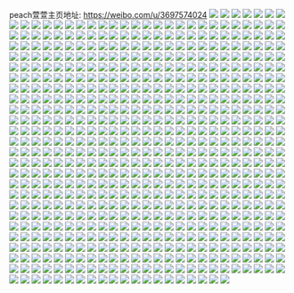 peach萱萱主页地址: https://weibo.com/u/3697574024 
![](https://wx4.sinaimg.cn/mw2000/dc648088ly1h9esszv9oaj22c0340qv5.jpg) 
![](https://wx4.sinaimg.cn/mw2000/dc648088ly1h9estg3ukpj22c0340u0y.jpg) 
![](https://wx4.sinaimg.cn/mw2000/dc648088ly1h9essy6iypj21i314k1a6.jpg) 
![](https://wx4.sinaimg.cn/mw2000/dc648088ly1h9estohaq9j214o20cng2.jpg) 
![](https://wx4.sinaimg.cn/mw2000/dc648088ly1h9essz8vikj21hw14fdww.jpg) 
![](https://wx4.sinaimg.cn/mw2000/dc648088ly1h9esth3670j22c0340u0y.jpg) 
![](https://wx4.sinaimg.cn/mw2000/dc648088ly1h9essyx45tj224016o1kx.jpg) 
![](https://wx4.sinaimg.cn/mw2000/dc648088ly1h9esti3rffj22c0340u0x.jpg) 
![](https://wx4.sinaimg.cn/mw2000/dc648088ly1h91unu9xerj20wi1yc4j3.jpg) 
![](https://wx4.sinaimg.cn/mw2000/dc648088ly1h91dil3mhtj20wi17cn1l.jpg) 
![](https://wx4.sinaimg.cn/mw2000/dc648088ly1h8yyxhybwtj22c0340e83.jpg) 
![](https://wx4.sinaimg.cn/mw2000/dc648088ly1h8pn25p3wlj20u017egva.jpg) 
![](https://wx4.sinaimg.cn/mw2000/dc648088ly1h89ckznpzaj22c02c0hdu.jpg) 
![](https://wx4.sinaimg.cn/mw2000/dc648088ly1h7z4nqwtc2j20wi1yck9u.jpg) 
![](https://wx4.sinaimg.cn/mw2000/dc648088ly1h7z4nrcdktj20wi172aiq.jpg) 
![](https://wx4.sinaimg.cn/mw2000/dc648088ly1h7st4xaunij20n00wwtbq.jpg) 
![](https://wx4.sinaimg.cn/mw2000/dc648088ly1h7st4ynwd9j20n00ss0ws.jpg) 
![](https://wx4.sinaimg.cn/mw2000/dc648088ly1h7st4zz0d6j20p00sgtcj.jpg) 
![](https://wx4.sinaimg.cn/mw2000/dc648088ly1h7st524fsbj20n01dsq8c.jpg) 
![](https://wx4.sinaimg.cn/mw2000/dc648088ly1h7st9o5y7oj20pt10m43q.jpg) 
![](https://wx4.sinaimg.cn/mw2000/dc648088ly1h7r6wbyvurj22oe3kj4qr.jpg) 
![](https://wx4.sinaimg.cn/mw2000/dc648088ly1h7pp4njk78j22b432ux6p.jpg) 
![](https://wx4.sinaimg.cn/mw2000/dc648088ly1h7pp6q9fitj20wi0u20y2.jpg) 
![](https://wx4.sinaimg.cn/mw2000/dc648088ly1h7parp8wzoj20wi1lrq8d.jpg) 
![](https://wx4.sinaimg.cn/mw2000/dc648088ly1h7jv57opo2j22bx33wnph.jpg) 
![](https://wx4.sinaimg.cn/mw2000/dc648088ly1h7j2nu4v7dj22db35s7wj.jpg) 
![](https://wx4.sinaimg.cn/mw2000/dc648088ly1h7j2o7k56gj21o0280kjl.jpg) 
![](https://wx4.sinaimg.cn/mw2000/dc648088ly1h7gcf7solmj20rz0kj3yq.jpg) 
![](https://wx4.sinaimg.cn/mw2000/dc648088ly1h6zdk8lwgpj226g2wmwod.jpg) 
![](https://wx4.sinaimg.cn/mw2000/dc648088ly1h6y904hbudj20wi0ay0tr.jpg) 
![](https://wx4.sinaimg.cn/mw2000/dc648088ly1h6y90mf3m9j215o41uq6w.jpg) 
![](https://wx4.sinaimg.cn/mw2000/dc648088ly1h6pzw3u77tj20k00zk40l.jpg) 
![](https://wx4.sinaimg.cn/mw2000/dc648088ly1h6pzw7wupuj20k00zk0v3.jpg) 
![](https://wx4.sinaimg.cn/mw2000/dc648088ly1h6pzw960lmj20k00zkqec.jpg) 
![](https://wx4.sinaimg.cn/mw2000/dc648088ly1h6e7yvatd7j22c0340b2a.jpg) 
![](https://wx4.sinaimg.cn/mw2000/dc648088ly1h6e7z0o1egj23402c0dyi.jpg) 
![](https://wx4.sinaimg.cn/mw2000/dc648088ly1h6e80fbi5mj22c03404qq.jpg) 
![](https://wx4.sinaimg.cn/mw2000/dc648088ly1h5xv6h37hvj20wi1lsdil.jpg) 
![](https://wx4.sinaimg.cn/mw2000/dc648088ly1h5xv6fm3pmj20wi1ls1kx.jpg) 
![](https://wx4.sinaimg.cn/mw2000/dc648088ly1h5xv6ewofyj20wi1lstbp.jpg) 
![](https://wx4.sinaimg.cn/mw2000/dc648088ly1h5xv6hw84hj20wi1lshdt.jpg) 
![](https://wx4.sinaimg.cn/mw2000/dc648088ly1h5xv6jg8glj20wi1lswgw.jpg) 
![](https://wx4.sinaimg.cn/mw2000/dc648088ly1h5xv6iwj68j20wi1ls4qq.jpg) 
![](https://wx4.sinaimg.cn/mw2000/dc648088ly1h5xv6gavqej225k2vf44n.jpg) 
![](https://wx4.sinaimg.cn/mw2000/dc648088ly1h5ehc0vi8ej225q2vme81.jpg) 
![](https://wx4.sinaimg.cn/mw2000/dc648088ly1h5ehcbcz15j22c0340hdv.jpg) 
![](https://wx4.sinaimg.cn/mw2000/dc648088ly1h5d1apwdutj22ds1schdt.jpg) 
![](https://wx4.sinaimg.cn/mw2000/dc648088ly1h5d1apcfw3j21wt2jsqv5.jpg) 
![](https://wx4.sinaimg.cn/mw2000/dc648088ly1h5d1arrnauj21zs2nphdu.jpg) 
![](https://wx4.sinaimg.cn/mw2000/dc648088ly1h5d1aqjk16j22c03401ky.jpg) 
![](https://wx4.sinaimg.cn/mw2000/dc648088ly1h5c4d1s4zkj22c033v4qq.jpg) 
![](https://wx4.sinaimg.cn/mw2000/dc648088ly1h5c4e1w8v9j22c033vu0x.jpg) 
![](https://wx4.sinaimg.cn/mw2000/dc648088ly1h5c4d8i7psj22c033v1ky.jpg) 
![](https://wx4.sinaimg.cn/mw2000/dc648088ly1h5c4dxd7krj22c033vx6p.jpg) 
![](https://wx4.sinaimg.cn/mw2000/dc648088ly1h5c4ea4jk8j22c033vkjl.jpg) 
![](https://wx4.sinaimg.cn/mw2000/dc648088ly1h5c4dmzwy7j22c033v1ky.jpg) 
![](https://wx4.sinaimg.cn/mw2000/dc648088ly1h5c4dbr2ylj22c033v1ky.jpg) 
![](https://wx4.sinaimg.cn/mw2000/dc648088ly1h5c4dsdx2ij22c033v4qq.jpg) 
![](https://wx4.sinaimg.cn/mw2000/dc648088ly1h5c4dhtpmfj22c033v1ky.jpg) 
![](https://wx4.sinaimg.cn/mw2000/dc648088ly1h5apigx8ykj21oa27g1kx.jpg) 
![](https://wx4.sinaimg.cn/mw2000/dc648088ly1h5apihxswaj21sc2dse81.jpg) 
![](https://wx4.sinaimg.cn/mw2000/dc648088ly1h5apieiuw1j22c0340kjl.jpg) 
![](https://wx4.sinaimg.cn/mw2000/dc648088ly1h5apiouyjdj22c03407wj.jpg) 
![](https://wx4.sinaimg.cn/mw2000/dc648088ly1h5apimt0aij22c0340npd.jpg) 
![](https://wx4.sinaimg.cn/mw2000/dc648088ly1h5apikj1xmj225j2vdqv5.jpg) 
![](https://wx4.sinaimg.cn/mw2000/dc648088ly1h5apiiul25j215o1awwzn.jpg) 
![](https://wx4.sinaimg.cn/mw2000/dc648088ly1h5apijp1e8j213t1h3ax5.jpg) 
![](https://wx4.sinaimg.cn/mw2000/dc648088ly1h5399uo73hj22do1c6hdt.jpg) 
![](https://wx4.sinaimg.cn/mw2000/dc648088ly1h4tsuozhxvj22c0340kjm.jpg) 
![](https://wx4.sinaimg.cn/mw2000/dc648088ly1h4tsupi6orj21k022o49l.jpg) 
![](https://wx4.sinaimg.cn/mw2000/dc648088ly1h4tst9uz21j20wi1yc1kx.jpg) 
![](https://wx4.sinaimg.cn/mw2000/dc648088ly1h4rlrljtsqj22c0340b2a.jpg) 
![](https://wx4.sinaimg.cn/mw2000/dc648088ly1h4rlro3s9mj22c0340x6q.jpg) 
![](https://wx4.sinaimg.cn/mw2000/dc648088ly1h4oscp46y9j22c03401ky.jpg) 
![](https://wx4.sinaimg.cn/mw2000/dc648088ly1h4oscscwp0j20wi17c7bl.jpg) 
![](https://wx4.sinaimg.cn/mw2000/dc648088ly1h4osd2eof8j20ti13cwxs.jpg) 
![](https://wx4.sinaimg.cn/mw2000/dc648088ly1h4oscrl6swj21wx2fgqv5.jpg) 
![](https://wx4.sinaimg.cn/mw2000/dc648088ly1h4oscu8kevj22c03407wi.jpg) 
![](https://wx4.sinaimg.cn/mw2000/dc648088ly1h4oscxt074j234022ox6q.jpg) 
![](https://wx4.sinaimg.cn/mw2000/dc648088ly1h4osd1cm0fj234022ou0y.jpg) 
![](https://wx4.sinaimg.cn/mw2000/dc648088ly1h4kqiq8kw9j21sc2dshdt.jpg) 
![](https://wx4.sinaimg.cn/mw2000/dc648088ly1h4kqio2rggj21sc2ds1kx.jpg) 
![](https://wx4.sinaimg.cn/mw2000/dc648088ly1h4jh28lmsbj22c03407wj.jpg) 
![](https://wx4.sinaimg.cn/mw2000/dc648088ly1h4ife7uiqsj20xp18ydqx.jpg) 
![](https://wx4.sinaimg.cn/mw2000/dc648088ly1h4ife88pw3j20q50q5jyy.jpg) 
![](https://wx4.sinaimg.cn/mw2000/dc648088ly1h4ifea4szkj22c0340qv6.jpg) 
![](https://wx4.sinaimg.cn/mw2000/dc648088ly1h4fxcssv56j215t1jrat4.jpg) 
![](https://wx4.sinaimg.cn/mw2000/dc648088ly1h4ewjtfd73j215o1awb29.jpg) 
![](https://wx4.sinaimg.cn/mw2000/dc648088ly1h4d9sx6kywj20y719mwpt.jpg) 
![](https://wx4.sinaimg.cn/mw2000/dc648088ly1h46aa4iwk8j21401e045l.jpg) 
![](https://wx4.sinaimg.cn/mw2000/dc648088ly1h46aa5zo4yj22bz33ykjl.jpg) 
![](https://wx4.sinaimg.cn/mw2000/dc648088ly1h46aa6bn9nj20xc11dn9g.jpg) 
![](https://wx4.sinaimg.cn/mw2000/dc648088ly1h432p65xv9j216w1l7qnb.jpg) 
![](https://wx4.sinaimg.cn/mw2000/dc648088ly1h432p8h9wyj22c03404qq.jpg) 
![](https://wx4.sinaimg.cn/mw2000/dc648088ly1h432p7rlazj22c03401kx.jpg) 
![](https://wx4.sinaimg.cn/mw2000/dc648088ly1h432pfqxnrj22c03401kz.jpg) 
![](https://wx4.sinaimg.cn/mw2000/dc648088ly1h432pdkgnwj22mf3hxe84.jpg) 
![](https://wx4.sinaimg.cn/mw2000/dc648088ly1h432p9fsz9j22bz33zhdt.jpg) 
![](https://wx4.sinaimg.cn/mw2000/dc648088ly1h42ydxurr3j20tp1gtdq2.jpg) 
![](https://wx4.sinaimg.cn/mw2000/dc648088ly1h42ydwlt3yj20wi1yc4qp.jpg) 
![](https://wx4.sinaimg.cn/mw2000/dc648088ly1h42ydxg4spj20wg1lpqv5.jpg) 
![](https://wx4.sinaimg.cn/mw2000/dc648088ly1h413t9uc56j21401e0nay.jpg) 
![](https://wx4.sinaimg.cn/mw2000/dc648088ly1h413t9hw2mj20wi14mdth.jpg) 
![](https://wx4.sinaimg.cn/mw2000/dc648088ly1h413ta2189j21401e0wn6.jpg) 
![](https://wx4.sinaimg.cn/mw2000/dc648088ly1h3tlda8vvgj20xc1k9wts.jpg) 
![](https://wx4.sinaimg.cn/mw2000/dc648088ly1h3tld7y9gaj21sc2dsu0x.jpg) 
![](https://wx4.sinaimg.cn/mw2000/dc648088ly1h3tldauvpkj20wi1lsao9.jpg) 
![](https://wx4.sinaimg.cn/mw2000/dc648088ly1h3tld76ofoj20wi1lskjl.jpg) 
![](https://wx4.sinaimg.cn/mw2000/dc648088ly1h3tld9t7idj20wi1lskjl.jpg) 
![](https://wx4.sinaimg.cn/mw2000/dc648088ly1h3mrnj7rfrj20wi1yce81.jpg) 
![](https://wx4.sinaimg.cn/mw2000/dc648088ly1h3jrjjsy3ij235s2dcu0y.jpg) 
![](https://wx4.sinaimg.cn/mw2000/dc648088ly1h3iama2se2j20wg179k61.jpg) 
![](https://wx4.sinaimg.cn/mw2000/dc648088ly1h3iam703a6j21sc2dsnpd.jpg) 
![](https://wx4.sinaimg.cn/mw2000/dc648088ly1h3iam61j5ej22c03401ky.jpg) 
![](https://wx4.sinaimg.cn/mw2000/dc648088ly1h3ey9834szj22c0340u0x.jpg) 
![](https://wx4.sinaimg.cn/mw2000/dc648088ly1h3ey98xyaxj22c0340u0x.jpg) 
![](https://wx4.sinaimg.cn/mw2000/dc648088ly1h3ey99wy8sj22c0340x6p.jpg) 
![](https://wx4.sinaimg.cn/mw2000/dc648088ly1h3ey971zfaj22c0340u0x.jpg) 
![](https://wx4.sinaimg.cn/mw2000/dc648088ly1h3c39acvjaj20u013odnr.jpg) 
![](https://wx4.sinaimg.cn/mw2000/dc648088ly1h390n9jjpgj20wi1ycqv5.jpg) 
![](https://wx4.sinaimg.cn/mw2000/dc648088ly1h30l99fshtj21331g4wpg.jpg) 
![](https://wx4.sinaimg.cn/mw2000/dc648088ly1h30l9q9dygj22mf3hx1ky.jpg) 
![](https://wx4.sinaimg.cn/mw2000/dc648088ly1h30l98xcggj20wi1lse81.jpg) 
![](https://wx4.sinaimg.cn/mw2000/dc648088ly1h30l9b54l5j20xc11gn5w.jpg) 
![](https://wx4.sinaimg.cn/mw2000/dc648088ly1h30l9bjgvkj20wi1lsqez.jpg) 
![](https://wx4.sinaimg.cn/mw2000/dc648088ly1h30l9bxtsjj22ds1sce81.jpg) 
![](https://wx4.sinaimg.cn/mw2000/dc648088ly1h30l9cor3kj22c03407wi.jpg) 
![](https://wx4.sinaimg.cn/mw2000/dc648088ly1h2kjua0wizj216o1kwkie.jpg) 
![](https://wx4.sinaimg.cn/mw2000/dc648088ly1h2kjuafrlqj216o1kwb0e.jpg) 
![](https://wx4.sinaimg.cn/mw2000/dc648088ly1h2kju90iaaj216o1kw1kx.jpg) 
![](https://wx4.sinaimg.cn/mw2000/dc648088ly1h2kju9nwudj214f1hwqp4.jpg) 
![](https://wx4.sinaimg.cn/mw2000/dc648088ly1h2kju8bqi5j22mh3i07wj.jpg) 
![](https://wx4.sinaimg.cn/mw2000/dc648088ly1h2kju9dw6dj215e1j61e4.jpg) 
![](https://wx4.sinaimg.cn/mw2000/dc648088ly1h2encg0fi1j214f1hxner.jpg) 
![](https://wx4.sinaimg.cn/mw2000/dc648088ly1h2encfnwnvj215n1imdzi.jpg) 
![](https://wx4.sinaimg.cn/mw2000/dc648088ly1h2dx9w05jmj216o1kwngv.jpg) 
![](https://wx4.sinaimg.cn/mw2000/dc648088ly1h2dx9w8nbvj20wi17c0zt.jpg) 
![](https://wx4.sinaimg.cn/mw2000/dc648088ly1h2dx9v8ym5j216o1kwh63.jpg) 
![](https://wx4.sinaimg.cn/mw2000/dc648088ly1h2dre95vpzj22bz33zb2a.jpg) 
![](https://wx4.sinaimg.cn/mw2000/dc648088ly1h2dreaevngj21sc2dse81.jpg) 
![](https://wx4.sinaimg.cn/mw2000/dc648088ly1h2dreaxi6zj215o1qi4qp.jpg) 
![](https://wx4.sinaimg.cn/mw2000/dc648088ly1h2drebdu0qj216o1kwhcn.jpg) 
![](https://wx4.sinaimg.cn/mw2000/dc648088ly1h2drf7zymtj22mf3hxqv5.jpg) 
![](https://wx4.sinaimg.cn/mw2000/dc648088ly1h2dre8ls5fj21s116pk7g.jpg) 
![](https://wx4.sinaimg.cn/mw2000/dc648088ly1h2drf89ljqj216o1kwkd3.jpg) 
![](https://wx4.sinaimg.cn/mw2000/dc648088ly1h274077drqj22c0340kjl.jpg) 
![](https://wx4.sinaimg.cn/mw2000/dc648088ly1h2740dwwugj21sc2dskcz.jpg) 
![](https://wx4.sinaimg.cn/mw2000/dc648088ly1h2740jlpd2j21sc2dsb29.jpg) 
![](https://wx4.sinaimg.cn/mw2000/dc648088ly1h25esv83s3j21sc2ds1ky.jpg) 
![](https://wx4.sinaimg.cn/mw2000/dc648088ly1h25esophn5j22c0340qv6.jpg) 
![](https://wx4.sinaimg.cn/mw2000/dc648088ly1h25esswgtbj22c0340kjm.jpg) 
![](https://wx4.sinaimg.cn/mw2000/dc648088ly1h25esu452aj22c03401ky.jpg) 
![](https://wx4.sinaimg.cn/mw2000/dc648088ly1h1w8b47d5nj211y1el4g5.jpg) 
![](https://wx4.sinaimg.cn/mw2000/dc648088ly1h1w8b4t7soj20vq16b195.jpg) 
![](https://wx4.sinaimg.cn/mw2000/dc648088ly1h1vpejzlmxj20n10upwk4.jpg) 
![](https://wx4.sinaimg.cn/mw2000/dc648088ly1h1uwqk8bkdj20wi1ycqs7.jpg) 
![](https://wx4.sinaimg.cn/mw2000/dc648088ly1h1u9fcg8s1j216o1kwb1n.jpg) 
![](https://wx4.sinaimg.cn/mw2000/dc648088ly1h1u9fbv4jmj216o1kwx42.jpg) 
![](https://wx4.sinaimg.cn/mw2000/dc648088ly1h1u9fe8igaj21sc2dskjl.jpg) 
![](https://wx4.sinaimg.cn/mw2000/dc648088ly1h1u9fep3dtj21oz29chdt.jpg) 
![](https://wx4.sinaimg.cn/mw2000/dc648088ly1h1qyczstu4j21sc2dshdt.jpg) 
![](https://wx4.sinaimg.cn/mw2000/dc648088ly1h1qyd0y552j23402c0hdu.jpg) 
![](https://wx4.sinaimg.cn/mw2000/dc648088ly1h1q98qje3gj215o1aw47n.jpg) 
![](https://wx4.sinaimg.cn/mw2000/dc648088ly1h1pcxzrap3j21sc2dse3k.jpg) 
![](https://wx4.sinaimg.cn/mw2000/dc648088ly1h1pcxzeezkj20wi0ontcm.jpg) 
![](https://wx4.sinaimg.cn/mw2000/dc648088ly1h1ls8rtok1j21sc2dsnpd.jpg) 
![](https://wx4.sinaimg.cn/mw2000/dc648088ly1h1ls8smnz0j21sc2dsnpd.jpg) 
![](https://wx4.sinaimg.cn/mw2000/dc648088ly1h1ls8x5wijj21sc2dsb0g.jpg) 
![](https://wx4.sinaimg.cn/mw2000/dc648088ly1h1l7e0cffgj215o1qjdzc.jpg) 
![](https://wx4.sinaimg.cn/mw2000/dc648088ly1h1l7e401xoj22c0340npf.jpg) 
![](https://wx4.sinaimg.cn/mw2000/dc648088ly1h1l7dz77i0j20ut153wn3.jpg) 
![](https://wx4.sinaimg.cn/mw2000/dc648088ly1h1l7e53cwyj21zz2nzu0x.jpg) 
![](https://wx4.sinaimg.cn/mw2000/dc648088ly1h1l7e72qe2j215o1awqlu.jpg) 
![](https://wx4.sinaimg.cn/mw2000/dc648088ly1h1ebrpjj2uj22bz33zhdu.jpg) 
![](https://wx4.sinaimg.cn/mw2000/dc648088ly1h1ebs5rrh2j22mf3hx7wi.jpg) 
![](https://wx4.sinaimg.cn/mw2000/dc648088ly1h1ebul3gqij21s116ph28.jpg) 
![](https://wx4.sinaimg.cn/mw2000/dc648088ly1h1dpze4ytmj21s116p4eq.jpg) 
![](https://wx4.sinaimg.cn/mw2000/dc648088ly1h1dpzdundlj216p1s1arm.jpg) 
![](https://wx4.sinaimg.cn/mw2000/dc648088ly1h1dpz9oapij21s116pe7z.jpg) 
![](https://wx4.sinaimg.cn/mw2000/dc648088ly1h1dpzaoawtj22bz33z4qr.jpg) 
![](https://wx4.sinaimg.cn/mw2000/dc648088ly1h1dpzcmm3ij216p1s1gzn.jpg) 
![](https://wx4.sinaimg.cn/mw2000/dc648088ly1h1dpzbneuoj22bz33zhdv.jpg) 
![](https://wx4.sinaimg.cn/mw2000/dc648088ly1h1dpzd9k4nj216p1s17sl.jpg) 
![](https://wx4.sinaimg.cn/mw2000/dc648088ly1h1dpzdlxtrj216p1s116i.jpg) 
![](https://wx4.sinaimg.cn/mw2000/dc648088ly1h1dpzccgvwj21pb169arg.jpg) 
![](https://wx4.sinaimg.cn/mw2000/dc648088ly1h1dq0cfrbtj21on14ftuk.jpg) 
![](https://wx4.sinaimg.cn/mw2000/dc648088ly1h1c02cnyc6j20wi1yck66.jpg) 
![](https://wx4.sinaimg.cn/mw2000/dc648088ly1h1aogp2a7sj20n70uxwly.jpg) 
![](https://wx4.sinaimg.cn/mw2000/dc648088ly1h1aogpungvj22c03404qq.jpg) 
![](https://wx4.sinaimg.cn/mw2000/dc648088ly1h1aogqyg9yj21nq27ox6p.jpg) 
![](https://wx4.sinaimg.cn/mw2000/dc648088ly1h1aogse4vej22c0340b2a.jpg) 
![](https://wx4.sinaimg.cn/mw2000/dc648088ly1h1aogw0hf9j20wi17ckhm.jpg) 
![](https://wx4.sinaimg.cn/mw2000/dc648088ly1h1aogrnpeuj20u4146dw7.jpg) 
![](https://wx4.sinaimg.cn/mw2000/dc648088ly1h1aogvg5myj20wi17cx63.jpg) 
![](https://wx4.sinaimg.cn/mw2000/dc648088ly1h1aogt8zgyj220r2p07wi.jpg) 
![](https://wx4.sinaimg.cn/mw2000/dc648088ly1h1aogucb4cj22c0340u0x.jpg) 
![](https://wx4.sinaimg.cn/mw2000/dc648088ly1h15jvc0wqnj22c0340qv5.jpg) 
![](https://wx4.sinaimg.cn/mw2000/dc648088ly1h15jvdmfpkj22bz33z1kz.jpg) 
![](https://wx4.sinaimg.cn/mw2000/dc648088ly1h15jven764j22bx33xqv7.jpg) 
![](https://wx4.sinaimg.cn/mw2000/dc648088ly1h15jvftruyj22mf3hxx6r.jpg) 
![](https://wx4.sinaimg.cn/mw2000/dc648088ly1h15jvgmy4oj22mh3i0qv6.jpg) 
![](https://wx4.sinaimg.cn/mw2000/dc648088ly1h0xln88l8mj22c0340npf.jpg) 
![](https://wx4.sinaimg.cn/mw2000/dc648088ly1h0xlndel56j22c0340e83.jpg) 
![](https://wx4.sinaimg.cn/mw2000/dc648088ly1h0xlnb54o8j20ze1b6n7w.jpg) 
![](https://wx4.sinaimg.cn/mw2000/dc648088ly1h0xlne8x79j215o1awh9y.jpg) 
![](https://wx4.sinaimg.cn/mw2000/dc648088ly1h0xlna6bzqj22bz33z1ky.jpg) 
![](https://wx4.sinaimg.cn/mw2000/dc648088ly1h0xlnaq23uj216o1kw7hy.jpg) 
![](https://wx4.sinaimg.cn/mw2000/dc648088ly1h0xln91cu7j216o1kwtxa.jpg) 
![](https://wx4.sinaimg.cn/mw2000/dc648088ly1h0xlnelpmoj216o1kwqfy.jpg) 
![](https://wx4.sinaimg.cn/mw2000/dc648088ly1h0bl6v2djuj20wi16v44h.jpg) 
![](https://wx4.sinaimg.cn/mw2000/dc648088ly1h07z2iqucrj20vz168dnh.jpg) 
![](https://wx4.sinaimg.cn/mw2000/dc648088ly1h07z2fipejj20py0ymgqf.jpg) 
![](https://wx4.sinaimg.cn/mw2000/dc648088ly1h07z2g0cxbj23402c0b29.jpg) 
![](https://wx4.sinaimg.cn/mw2000/dc648088ly1h07z2hchdoj216l1kwkev.jpg) 
![](https://wx4.sinaimg.cn/mw2000/dc648088ly1h07z2h19soj215o1aw7i3.jpg) 
![](https://wx4.sinaimg.cn/mw2000/dc648088ly1h07z2igw25j21sc2ds1ky.jpg) 
![](https://wx4.sinaimg.cn/mw2000/dc648088ly1h07z2dicupj22042o5qv5.jpg) 
![](https://wx4.sinaimg.cn/mw2000/dc648088ly1gzxuo71uqsj20uc14gdn2.jpg) 
![](https://wx4.sinaimg.cn/mw2000/dc648088ly1gz7pm38e5mj20wi1ycu0x.jpg) 
![](https://wx4.sinaimg.cn/mw2000/dc648088ly1gyxv3h53xqj22c0340npd.jpg) 
![](https://wx4.sinaimg.cn/mw2000/dc648088ly1gyxv3tq91zj21g51xjb1d.jpg) 
![](https://wx4.sinaimg.cn/mw2000/dc648088ly1gyxv3fg9wtj22c0340x6q.jpg) 
![](https://wx4.sinaimg.cn/mw2000/dc648088ly1gyxv3d1hfpj22c0340npd.jpg) 
![](https://wx4.sinaimg.cn/mw2000/dc648088ly1gyxv3rgmdij21231esqhd.jpg) 
![](https://wx4.sinaimg.cn/mw2000/dc648088ly1gyxv46lkprj21sc2dskjl.jpg) 
![](https://wx4.sinaimg.cn/mw2000/dc648088ly1gyxv44c1o6j21sc2dsu0x.jpg) 
![](https://wx4.sinaimg.cn/mw2000/dc648088ly1gyc2c7uakvj23403401l2.jpg) 
![](https://wx4.sinaimg.cn/mw2000/dc648088ly1gyc2c5z4dsj22c03401l0.jpg) 
![](https://wx4.sinaimg.cn/mw2000/dc648088ly1gy9l7iegjrj20uc0uc10y.jpg) 
![](https://wx4.sinaimg.cn/mw2000/dc648088ly1gy6d2z47hkj20wi1lstx2.jpg) 
![](https://wx4.sinaimg.cn/mw2000/dc648088ly1gy6d2ykz5gj20wi1ls7u2.jpg) 
![](https://wx4.sinaimg.cn/mw2000/dc648088ly1gxtebroxoxj22c02c01kz.jpg) 
![](https://wx4.sinaimg.cn/mw2000/dc648088ly1gxtdxwgghoj20vd0vdgtb.jpg) 
![](https://wx4.sinaimg.cn/mw2000/dc648088ly1gxtdxwqwxsj20u00u044g.jpg) 
![](https://wx4.sinaimg.cn/mw2000/dc648088ly1gxtdxw6tbaj222o340npd.jpg) 
![](https://wx4.sinaimg.cn/mw2000/dc648088ly1gxsogstfjpj22c03401kx.jpg) 
![](https://wx4.sinaimg.cn/mw2000/dc648088ly1gxsogsbwxwj22c03407wh.jpg) 
![](https://wx4.sinaimg.cn/mw2000/dc648088ly1gxsogrs2zxj2292302x6m.jpg) 
![](https://wx4.sinaimg.cn/mw2000/dc648088ly1gxc742f0d6j215w15vwo9.jpg) 
![](https://wx4.sinaimg.cn/mw2000/dc648088ly1gwpg50dtvzj22852yuu0y.jpg) 
![](https://wx4.sinaimg.cn/mw2000/dc648088ly1gwpg7p11fnj22c033yb2b.jpg) 
![](https://wx4.sinaimg.cn/mw2000/dc648088ly1gwftnc5hpyj22c033y1kx.jpg) 
![](https://wx4.sinaimg.cn/mw2000/dc648088ly1gwftn7nd4cj20wh13c7gt.jpg) 
![](https://wx4.sinaimg.cn/mw2000/dc648088ly1gw8lsb0xg5j22c033ykjl.jpg) 
![](https://wx4.sinaimg.cn/mw2000/dc648088ly1gw8lssbbkvj20wi1ls14m.jpg) 
![](https://wx4.sinaimg.cn/mw2000/dc648088ly1gw8lry2lxjj22c033ye81.jpg) 
![](https://wx4.sinaimg.cn/mw2000/dc648088ly1gw8lsfue8vj21sc2ds1kx.jpg) 
![](https://wx4.sinaimg.cn/mw2000/dc648088ly1gw8lsvh24sj20pt0yftcz.jpg) 
![](https://wx4.sinaimg.cn/mw2000/dc648088ly1gw8lsunpw7j20wi17c7am.jpg) 
![](https://wx4.sinaimg.cn/mw2000/dc648088ly1gw6b3sitpjj20rv115dlk.jpg) 
![](https://wx4.sinaimg.cn/mw2000/dc648088ly1gvw3bbiqc1j22c02c04qq.jpg) 
![](https://wx4.sinaimg.cn/mw2000/0042eDUIly1gv5l4t6wubj634033yu0y02.jpg) 
![](https://wx4.sinaimg.cn/mw2000/0042eDUIly1gv5l4tnmwnj615o2bckjl02.jpg) 
![](https://wx4.sinaimg.cn/mw2000/0042eDUIly1gv5l4uixxhj63402bykjm02.jpg) 
![](https://wx4.sinaimg.cn/mw2000/0042eDUIly1gv5l4xnxysj62c02c0npe02.jpg) 
![](https://wx4.sinaimg.cn/mw2000/0042eDUIly1gv5l4vsa46j629q29qb2a02.jpg) 
![](https://wx4.sinaimg.cn/mw2000/0042eDUIly1gv5l4zatdfj62c02c0e8202.jpg) 
![](https://wx4.sinaimg.cn/mw2000/0042eDUIly1gv5l50ectuj61sc2dskcj02.jpg) 
![](https://wx4.sinaimg.cn/mw2000/0042eDUIly1gv5l69hnwvj62c02c01ky02.jpg) 
![](https://wx4.sinaimg.cn/mw2000/0042eDUIly1gv5l66j45dj62c02c0e8102.jpg) 
![](https://wx4.sinaimg.cn/mw2000/0042eDUIly1gv5l6bb14dj62dy1sge0702.jpg) 
![](https://wx4.sinaimg.cn/mw2000/0042eDUIly1gv5l6c9cb1j62c02c0qv502.jpg) 
![](https://wx4.sinaimg.cn/mw2000/0042eDUIly1gv1x96nw5yj62c0340b2a02.jpg) 
![](https://wx4.sinaimg.cn/mw2000/0042eDUIly1gv1x98joyqj62782xnx6p02.jpg) 
![](https://wx4.sinaimg.cn/mw2000/0042eDUIly1gv1x99cv0uj61sc2dsx6p02.jpg) 
![](https://wx4.sinaimg.cn/mw2000/0042eDUIly1gv1x9aeapsj62c02c0hdu02.jpg) 
![](https://wx4.sinaimg.cn/mw2000/0042eDUIly1gv1x9c2l7qj62c02c0qv602.jpg) 
![](https://wx4.sinaimg.cn/mw2000/0042eDUIly1gv1x9d9kioj62c02c0hdt02.jpg) 
![](https://wx4.sinaimg.cn/mw2000/0042eDUIly1gu2muv40jij618a1n01jv02.jpg) 
![](https://wx4.sinaimg.cn/mw2000/dc648088ly1gu2muz3ud6j22c02c0u0y.jpg) 
![](https://wx4.sinaimg.cn/mw2000/0042eDUIly1gu2muvee8sj61lh24nki002.jpg) 
![](https://wx4.sinaimg.cn/mw2000/0042eDUIly1gu2muw49trj623c23c4qq02.jpg) 
![](https://wx4.sinaimg.cn/mw2000/0042eDUIly1gu2mv2az31j60wi17b17m02.jpg) 
![](https://wx4.sinaimg.cn/mw2000/0042eDUIly1gu2mux8ll8j62c02c0u0x02.jpg) 
![](https://wx4.sinaimg.cn/mw2000/0042eDUIly1gtk5cvfm96j62be2bekjm02.jpg) 
![](https://wx4.sinaimg.cn/mw2000/0042eDUIly1gtk5cw43o1j62c02c0kjl02.jpg) 
![](https://wx4.sinaimg.cn/mw2000/0042eDUIly1gtk5cut16sj614q14qe1202.jpg) 
![](https://wx4.sinaimg.cn/mw2000/dc648088ly1gtht5k53vuj21v82hnx6p.jpg) 
![](https://wx4.sinaimg.cn/mw2000/0042eDUIly1gtht5g722tj63402c0npf02.jpg) 
![](https://wx4.sinaimg.cn/mw2000/dc648088ly1gtht5i09n5j22c02c0e82.jpg) 
![](https://wx4.sinaimg.cn/mw2000/0042eDUIly1gthjm0z3x3j62c02c0hdt02.jpg) 
![](https://wx4.sinaimg.cn/mw2000/0042eDUIly1gthjly9wt9j62762vk7wi02.jpg) 
![](https://wx4.sinaimg.cn/mw2000/0042eDUIly1gthjm4nyenj62c02c07wi02.jpg) 
![](https://wx4.sinaimg.cn/mw2000/0042eDUIly1gth77hm66pj62c0340b2a02.jpg) 
![](https://wx4.sinaimg.cn/mw2000/0042eDUIly1gth77gp9tvj61o01o04qp02.jpg) 
![](https://wx4.sinaimg.cn/mw2000/0042eDUIly1gth77g832ij61o0280e8102.jpg) 
![](https://wx4.sinaimg.cn/mw2000/dc648088ly1gt8ii5tt7lj21kw1kwhdt.jpg) 
![](https://wx4.sinaimg.cn/mw2000/0042eDUIly1gt8ii8oht5j629m29me8302.jpg) 
![](https://wx4.sinaimg.cn/mw2000/dc648088ly1gt8ii6xfxqj20wi0witb9.jpg) 
![](https://wx4.sinaimg.cn/mw2000/dc648088ly1gt8ii4ozlij21o0280qv5.jpg) 
![](https://wx4.sinaimg.cn/mw2000/dc648088ly1gt8iiccg13j22c0340kjm.jpg) 
![](https://wx4.sinaimg.cn/mw2000/dc648088ly1gt3rtg7arnj22c02c0qv5.jpg) 
![](https://wx4.sinaimg.cn/mw2000/dc648088ly1gt3rtexy4wj20u0140k03.jpg) 
![](https://wx4.sinaimg.cn/mw2000/dc648088ly1gt3rthlaysj22c02c0b29.jpg) 
![](https://wx4.sinaimg.cn/mw2000/dc648088ly1gt3rtiuvmnj23402c0b29.jpg) 
![](https://wx4.sinaimg.cn/mw2000/dc648088ly1gt3rtvehgxj22c02c07wj.jpg) 
![](https://wx4.sinaimg.cn/mw2000/dc648088ly1gt3rtloud2j22c02c0npg.jpg) 
![](https://wx4.sinaimg.cn/mw2000/dc648088ly1gt3rtmtpt6j22c02c0b29.jpg) 
![](https://wx4.sinaimg.cn/mw2000/dc648088ly1gt3rtp8j4pj22c02c0npf.jpg) 
![](https://wx4.sinaimg.cn/mw2000/dc648088ly1gt3rtqtp0xj22c02c0b29.jpg) 
![](https://wx4.sinaimg.cn/mw2000/dc648088ly1gt3rtsh74vj22c02c07wi.jpg) 
![](https://wx4.sinaimg.cn/mw2000/dc648088ly1gsxt8zspvnj21nm1nge5y.jpg) 
![](https://wx4.sinaimg.cn/mw2000/dc648088ly1gsxt90mnbtj22c0340npe.jpg) 
![](https://wx4.sinaimg.cn/mw2000/dc648088ly1gsxt8yl7sij22c02c0qv5.jpg) 
![](https://wx4.sinaimg.cn/mw2000/dc648088ly1gsxt91fe44j225o25oqv5.jpg) 
![](https://wx4.sinaimg.cn/mw2000/dc648088ly1gsxt92102pj21581izasl.jpg) 
![](https://wx4.sinaimg.cn/mw2000/dc648088ly1gsxt92c54kj21vk1vk1kx.jpg) 
![](https://wx4.sinaimg.cn/mw2000/dc648088ly1gsxt93j81rj22c02c0u0z.jpg) 
![](https://wx4.sinaimg.cn/mw2000/dc648088ly1gsxt949oqrj22c0340qv5.jpg) 
![](https://wx4.sinaimg.cn/mw2000/dc648088ly1gsxt958izoj21sc2dsu0x.jpg) 
![](https://wx4.sinaimg.cn/mw2000/dc648088ly1gsou4ql7icj23402c0e82.jpg) 
![](https://wx4.sinaimg.cn/mw2000/dc648088ly1gsou4s1oezj22c02c04qq.jpg) 
![](https://wx4.sinaimg.cn/mw2000/dc648088ly1gsou5gsca1j22c02c07wi.jpg) 
![](https://wx4.sinaimg.cn/mw2000/dc648088ly1gsou4vodv6j21o0280qv5.jpg) 
![](https://wx4.sinaimg.cn/mw2000/dc648088ly1gsou4wahhpj21og1og4qp.jpg) 
![](https://wx4.sinaimg.cn/mw2000/dc648088ly1gsou4wwq11j213o13onbi.jpg) 
![](https://wx4.sinaimg.cn/mw2000/dc648088ly1gsmlnye3o0j22c02c0qv5.jpg) 
![](https://wx4.sinaimg.cn/mw2000/dc648088ly1gsmlo5jikvj226k2vqu0y.jpg) 
![](https://wx4.sinaimg.cn/mw2000/dc648088ly1gsmlo14vp5j23402c0e82.jpg) 
![](https://wx4.sinaimg.cn/mw2000/dc648088ly1gsmlo2rj39j21qw1qw1kx.jpg) 
![](https://wx4.sinaimg.cn/mw2000/0042eDUIly1gsmlntzwgjj62c02c0npd02.jpg) 
![](https://wx4.sinaimg.cn/mw2000/dc648088ly1gsmlofkqz4j22c0340b2a.jpg) 
![](https://wx4.sinaimg.cn/mw2000/0042eDUIly1gsbklwwgldj62c02c04qp02.jpg) 
![](https://wx4.sinaimg.cn/mw2000/dc648088ly1gsbkm0o8k8j21sc2ds7wi.jpg) 
![](https://wx4.sinaimg.cn/mw2000/dc648088ly1gsbkmdsu4oj22801o07wi.jpg) 
![](https://wx4.sinaimg.cn/mw2000/dc648088ly1gsbklv4cqoj20rs1124hq.jpg) 
![](https://wx4.sinaimg.cn/mw2000/dc648088ly1gsbkm6aobvj22nh1zxdyo.jpg) 
![](https://wx4.sinaimg.cn/mw2000/0042eDUIly1gsbkm51pwdj634022ohdv02.jpg) 
![](https://wx4.sinaimg.cn/mw2000/dc648088ly1gsbkm9ydvdj21o0280b29.jpg) 
![](https://wx4.sinaimg.cn/mw2000/dc648088ly1gsbkmaib94j20vx0s4q90.jpg) 
![](https://wx4.sinaimg.cn/mw2000/dc648088ly1gsbkly8y0zj20r90i6td6.jpg) 
![](https://wx4.sinaimg.cn/mw2000/dc648088ly1gqo6qkrecbj20ku0rsq7s.jpg) 
![](https://wx4.sinaimg.cn/mw2000/dc648088ly1gqnu6u7boyj22c0340u10.jpg) 
![](https://wx4.sinaimg.cn/mw2000/dc648088ly1gqnu7gjx6oj22c0340u12.jpg) 
![](https://wx4.sinaimg.cn/mw2000/dc648088ly1gq7z9a21ilj20rs24e1hc.jpg) 
![](https://wx4.sinaimg.cn/mw2000/dc648088ly1gq7z9c0q9dj22c02c0hdc.jpg) 
![](https://wx4.sinaimg.cn/mw2000/dc648088ly1gq7z9j76s1j23402c0b2a.jpg) 
![](https://wx4.sinaimg.cn/mw2000/dc648088ly1gq7z9prv00j20rs2donpd.jpg) 
![](https://wx4.sinaimg.cn/mw2000/dc648088ly1gq7z9rqap8j20rs1jk1bu.jpg) 
![](https://wx4.sinaimg.cn/mw2000/dc648088ly1gq7z9tcjjdj20rs1wa1kx.jpg) 
![](https://wx4.sinaimg.cn/mw2000/dc648088ly1gpy87t1b0aj22c02c0b2a.jpg) 
![](https://wx4.sinaimg.cn/mw2000/dc648088ly1gpy87pnfe0j22c02c0e81.jpg) 
![](https://wx4.sinaimg.cn/mw2000/dc648088ly1gpv97q3h35j21sc2drqv5.jpg) 
![](https://wx4.sinaimg.cn/mw2000/dc648088ly1gpq2ef3eakj23402c04qp.jpg) 
![](https://wx4.sinaimg.cn/mw2000/dc648088ly1gpozmi8cvjj21sc1scx6n.jpg) 
![](https://wx4.sinaimg.cn/mw2000/dc648088ly1gpozl59116j22c0340kjl.jpg) 
![](https://wx4.sinaimg.cn/mw2000/dc648088ly1gp7zd9a8c5j21o02801ky.jpg) 
![](https://wx4.sinaimg.cn/mw2000/dc648088ly1gp7zd6t0k0j21sc2dsb2a.jpg) 
![](https://wx4.sinaimg.cn/mw2000/dc648088ly1gp7zdqi8uvj22c03407wi.jpg) 
![](https://wx4.sinaimg.cn/mw2000/dc648088ly1goqdqa5mvfj21o01o0b29.jpg) 
![](https://wx4.sinaimg.cn/mw2000/dc648088ly1goqdq7gs55j22c02c0b29.jpg) 
![](https://wx4.sinaimg.cn/mw2000/dc648088ly1go36zsp09ij23402c07v2.jpg) 
![](https://wx4.sinaimg.cn/mw2000/dc648088ly1go36zr6ifsj23402c0au8.jpg) 
![](https://wx4.sinaimg.cn/mw2000/dc648088ly1go36zvfn71j23402c0tt7.jpg) 
![](https://wx4.sinaimg.cn/mw2000/dc648088ly1go18rw3vovj20rs15oam6.jpg) 
![](https://wx4.sinaimg.cn/mw2000/dc648088ly1go18ryovoaj22pm2bvx6p.jpg) 
![](https://wx4.sinaimg.cn/mw2000/dc648088ly1go18ruld07j20rs1cmn9w.jpg) 
![](https://wx4.sinaimg.cn/mw2000/dc648088ly1gnzsmh1khzj20rs0xotl0.jpg) 
![](https://wx4.sinaimg.cn/mw2000/dc648088ly1gnkoktvzdzj22c02c07wj.jpg) 
![](https://wx4.sinaimg.cn/mw2000/dc648088ly1gnkomggcpwj22c02c04qr.jpg) 
![](https://wx4.sinaimg.cn/mw2000/dc648088ly1gnkokm0r53j22c02c0b29.jpg) 
![](https://wx4.sinaimg.cn/mw2000/dc648088ly1gnkokpaogkj22c02byhdu.jpg) 
![](https://wx4.sinaimg.cn/mw2000/dc648088ly1gnkokng7pij22c02c07wh.jpg) 
![](https://wx4.sinaimg.cn/mw2000/dc648088ly1gnkokv8btrj22c02byb2a.jpg) 
![](https://wx4.sinaimg.cn/mw2000/dc648088ly1gnkokr07myj22c0340npe.jpg) 
![](https://wx4.sinaimg.cn/mw2000/dc648088ly1gnkokrww9rj22c02c01ky.jpg) 
![](https://wx4.sinaimg.cn/mw2000/dc648088ly1gnkokkd37nj20wi17cgx9.jpg) 
![](https://wx4.sinaimg.cn/mw2000/dc648088ly1gndsje4p3aj22c02c0x6q.jpg) 
![](https://wx4.sinaimg.cn/mw2000/dc648088ly1gndsjaqmqhj2340340u11.jpg) 
![](https://wx4.sinaimg.cn/mw2000/dc648088ly1gndsj8qqioj23402c0u0y.jpg) 
![](https://wx4.sinaimg.cn/mw2000/dc648088ly1gndsj72vwsj227a2xpkjo.jpg) 
![](https://wx4.sinaimg.cn/mw2000/dc648088ly1gndsjc7j6pj21qh2bbqv5.jpg) 
![](https://wx4.sinaimg.cn/mw2000/dc648088ly1gndsj4wgifj22c02c0kjm.jpg) 
![](https://wx4.sinaimg.cn/mw2000/dc648088ly1gnd1zu6z54j22c02c0kjm.jpg) 
![](https://wx4.sinaimg.cn/mw2000/dc648088ly1gnd1zxl2u1j22c02c0x6p.jpg) 
![](https://wx4.sinaimg.cn/mw2000/dc648088ly1gnaiw3msp4j22c02c0e2w.jpg) 
![](https://wx4.sinaimg.cn/mw2000/dc648088ly1gnaivwuemmj22c02c0u0y.jpg) 
![](https://wx4.sinaimg.cn/mw2000/dc648088ly1gnaivzazlej22c03404qq.jpg) 
![](https://wx4.sinaimg.cn/mw2000/dc648088ly1gnaiw1ngorj22c02c0e81.jpg) 
![](https://wx4.sinaimg.cn/mw2000/dc648088ly1gnaivxib7aj21941o6qj6.jpg) 
![](https://wx4.sinaimg.cn/mw2000/dc648088ly1gnaiw0j1rzj21sc1scb2a.jpg) 
![](https://wx4.sinaimg.cn/mw2000/dc648088ly1gmvktq9w0ij21sc1sc1kx.jpg) 
![](https://wx4.sinaimg.cn/mw2000/dc648088ly1gmvkto7crgj22c02c0b29.jpg) 
![](https://wx4.sinaimg.cn/mw2000/dc648088ly1gmrzlvd7nlj22c02c04fo.jpg) 
![](https://wx4.sinaimg.cn/mw2000/dc648088ly1gmv24bn1x3j218g18g781.jpg) 
![](https://wx4.sinaimg.cn/mw2000/dc648088ly1gmmghd9cbgj22c02c0qv7.jpg) 
![](https://wx4.sinaimg.cn/mw2000/dc648088ly1gmmghpt8e1j22c02c0u10.jpg) 
![](https://wx4.sinaimg.cn/mw2000/dc648088ly1gmmghw6fv7j22c0340x6s.jpg) 
![](https://wx4.sinaimg.cn/mw2000/dc648088ly1gmmgh8sjixj21w02ipu0y.jpg) 
![](https://wx4.sinaimg.cn/mw2000/dc648088ly1gmmghiafh0j22c02c0qv7.jpg) 
![](https://wx4.sinaimg.cn/mw2000/dc648088ly1gmmghwqtx2j20u00u0t9i.jpg) 
![](https://wx4.sinaimg.cn/mw2000/dc648088ly1gme47ucjetj21o0280u0z.jpg) 
![](https://wx4.sinaimg.cn/mw2000/dc648088ly1gme47xbt57j22c02c0u0y.jpg) 
![](https://wx4.sinaimg.cn/mw2000/dc648088ly1gme48267enj21o02807wk.jpg) 
![](https://wx4.sinaimg.cn/mw2000/dc648088ly1gm9mgxtq4lj22c02c0u0y.jpg) 
![](https://wx4.sinaimg.cn/mw2000/dc648088ly1gm9mhbkjj9j22c02c0u0x.jpg) 
![](https://wx4.sinaimg.cn/mw2000/dc648088ly1gm9mhsb8dlj22c02c0e82.jpg) 
![](https://wx4.sinaimg.cn/mw2000/dc648088ly1gm0973bsl7j20u01927wh.jpg) 
![](https://wx4.sinaimg.cn/mw2000/dc648088ly1gm0974k01wj20u016y4qp.jpg) 
![](https://wx4.sinaimg.cn/mw2000/dc648088ly1glrqqldd3ij22c02c0hdv.jpg) 
![](https://wx4.sinaimg.cn/mw2000/dc648088ly1gkozhx4satj21w02io1kz.jpg) 
![](https://wx4.sinaimg.cn/mw2000/dc648088ly1gkozj3xy16j22ds1scx6r.jpg) 
![](https://wx4.sinaimg.cn/mw2000/dc648088ly1gkozi76drlj23402c01l1.jpg) 
![](https://wx4.sinaimg.cn/mw2000/dc648088ly1gkozk3isk6j22c02c0kjn.jpg) 
![](https://wx4.sinaimg.cn/mw2000/dc648088ly1gj9yr8wx5cj22yo200e82.jpg) 
![](https://wx4.sinaimg.cn/mw2000/dc648088ly1givxosx6zwj21o01o0hdu.jpg) 
![](https://wx4.sinaimg.cn/mw2000/dc648088ly1gisqeqy3cqj22c02c0qv6.jpg) 
![](https://wx4.sinaimg.cn/mw2000/dc648088ly1gisqeseky6j21901o07wi.jpg) 
![](https://wx4.sinaimg.cn/mw2000/dc648088ly1gisqep6xzej22c02c0e82.jpg) 
![](https://wx4.sinaimg.cn/mw2000/dc648088ly1gibe93559bj20sf0t8agv.jpg) 
![](https://wx4.sinaimg.cn/mw2000/dc648088ly1gibe93i5ngj20u0140151.jpg) 
![](https://wx4.sinaimg.cn/mw2000/dc648088ly1gib8fxajl9j21o01o01ky.jpg) 
![](https://wx4.sinaimg.cn/mw2000/dc648088ly1gib8fyvag4j22c02c07wi.jpg) 
![](https://wx4.sinaimg.cn/mw2000/dc648088ly1gib8g0edjqj22c02c0kjm.jpg) 
![](https://wx4.sinaimg.cn/mw2000/dc648088ly1gib8g1ykkdj22c02c0qv6.jpg) 
![](https://wx4.sinaimg.cn/mw2000/dc648088ly1gib8g3ipopj21o01o0u0y.jpg) 
![](https://wx4.sinaimg.cn/mw2000/dc648088ly1gib8g4jo95j21hc140kjl.jpg) 
![](https://wx4.sinaimg.cn/mw2000/dc648088ly1gib8g7uw9qj22c02c0hdv.jpg) 
![](https://wx4.sinaimg.cn/mw2000/dc648088ly1gib8g9bqyaj20j60j6ta2.jpg) 
![](https://wx4.sinaimg.cn/mw2000/dc648088ly1gib8gc8i67j215r1jnb2a.jpg) 
![](https://wx4.sinaimg.cn/mw2000/dc648088ly1gi8y0uqo7vj22c02c0qv5.jpg) 
![](https://wx4.sinaimg.cn/mw2000/dc648088ly1gi8y0wsta8j22c02c04qq.jpg) 
![](https://wx4.sinaimg.cn/mw2000/dc648088ly1gi8xz1319bj2190190kjl.jpg) 
![](https://wx4.sinaimg.cn/mw2000/dc648088ly1gi8y0yulgyj22c02c0b2a.jpg) 
![](https://wx4.sinaimg.cn/mw2000/dc648088ly1gi8y10phr8j22c02c0kjm.jpg) 
![](https://wx4.sinaimg.cn/mw2000/dc648088ly1gi8y12hl11j21o01o0qv5.jpg) 
![](https://wx4.sinaimg.cn/mw2000/dc648088ly1gi8y144zr4j21o0280hdu.jpg) 
![](https://wx4.sinaimg.cn/mw2000/dc648088ly1gi8y165w0gj22c02c04qq.jpg) 
![](https://wx4.sinaimg.cn/mw2000/dc648088ly1gi8y18jmrwj22c02c0u0y.jpg) 
![](https://wx4.sinaimg.cn/mw2000/dc648088ly1gi28n1v22dj22c02c0e82.jpg) 
![](https://wx4.sinaimg.cn/mw2000/dc648088ly1gi28n4lg1zj22c02c0hdu.jpg) 
![](https://wx4.sinaimg.cn/mw2000/dc648088ly1gi28n3b6bzj22c02c0x6p.jpg) 
![](https://wx4.sinaimg.cn/mw2000/dc648088ly1gi3by7keahj21o01o04qq.jpg) 
![](https://wx4.sinaimg.cn/mw2000/dc648088ly1gi3bydtwndj21901o0e82.jpg) 
![](https://wx4.sinaimg.cn/mw2000/dc648088ly1gi3by8k6ssj20yr1064lh.jpg) 
![](https://wx4.sinaimg.cn/mw2000/dc648088ly1gi3byax9g9j21o01o01kz.jpg) 
![](https://wx4.sinaimg.cn/mw2000/dc648088ly1gi3byiib3rj229w29wb2a.jpg) 
![](https://wx4.sinaimg.cn/mw2000/dc648088ly1gi3byg21n1j2190190kjl.jpg) 
![](https://wx4.sinaimg.cn/mw2000/dc648088ly1gi3byjcufoj210a0kf4c8.jpg) 
![](https://wx4.sinaimg.cn/mw2000/dc648088ly1gi3byl9e5gj21o0280npd.jpg) 
![](https://wx4.sinaimg.cn/mw2000/dc648088ly1gi3byntj8dj22c02c0u0x.jpg) 
![](https://wx4.sinaimg.cn/mw2000/dc648088ly1ghy7cez8gij21f5190npd.jpg) 
![](https://wx4.sinaimg.cn/mw2000/dc648088ly1ghy7cbo5o5j22801o04qq.jpg) 
![](https://wx4.sinaimg.cn/mw2000/dc648088ly1ghy73z562sj21sc1sckjl.jpg) 
![](https://wx4.sinaimg.cn/mw2000/dc648088ly1ghxj6s3nmoj21dq119hdt.jpg) 
![](https://wx4.sinaimg.cn/mw2000/dc648088ly1ghxj6tt6p9j214l1i3e81.jpg) 
![](https://wx4.sinaimg.cn/mw2000/dc648088ly1ghxj6x1iygj21io1io1ky.jpg) 
![](https://wx4.sinaimg.cn/mw2000/dc648088ly1ghxj709lh2j2190190x6p.jpg) 
![](https://wx4.sinaimg.cn/mw2000/dc648088ly1ghxj7457b5j21o0190b2a.jpg) 
![](https://wx4.sinaimg.cn/mw2000/dc648088ly1ghxj77df1vj21gc13ax6p.jpg) 
![](https://wx4.sinaimg.cn/mw2000/dc648088ly1ghxj7c0w0zj22c02c0u0y.jpg) 
![](https://wx4.sinaimg.cn/mw2000/dc648088ly1ghxj7g1vzgj21n01n0npf.jpg) 
![](https://wx4.sinaimg.cn/mw2000/dc648088ly1ghxj7i1wfaj21901o0b2a.jpg) 
![](https://wx4.sinaimg.cn/mw2000/dc648088ly1ghw2kjtj0cj22c0340hdw.jpg) 
![](https://wx4.sinaimg.cn/mw2000/dc648088ly1ghw2klpyjjj22c03407wl.jpg) 
![](https://wx4.sinaimg.cn/mw2000/dc648088ly1ghw2lwwlyqj22c02c0u0x.jpg) 
![](https://wx4.sinaimg.cn/mw2000/dc648088ly1ghu2yi8wg8j21qi1qikjm.jpg) 
![](https://wx4.sinaimg.cn/mw2000/dc648088ly1ghu2yj0i7uj21ry1by7na.jpg) 
![](https://wx4.sinaimg.cn/mw2000/dc648088ly1ghu32dkm2dj22c02c0npd.jpg) 
![](https://wx4.sinaimg.cn/mw2000/dc648088ly1ghsw1sow4cj2190190u0x.jpg) 
![](https://wx4.sinaimg.cn/mw2000/dc648088ly1ghevkqwekgj21o01o0x6p.jpg) 
![](https://wx4.sinaimg.cn/mw2000/dc648088ly1ghdn0726o6j22c02c07wi.jpg) 
![](https://wx4.sinaimg.cn/mw2000/dc648088ly1ghcuj2ghsej22c02c0b2a.jpg) 
![](https://wx4.sinaimg.cn/mw2000/dc648088ly1ghcuj3uxxfj22c02c04qq.jpg) 
![](https://wx4.sinaimg.cn/mw2000/dc648088ly1ghcuj1bh1mj21o01o0hdt.jpg) 
![](https://wx4.sinaimg.cn/mw2000/dc648088ly1gh84tn98myj22uy2uyhdv.jpg) 
![](https://wx4.sinaimg.cn/mw2000/dc648088ly1gh84txz2mbj23402c0b2c.jpg) 
![](https://wx4.sinaimg.cn/mw2000/dc648088ly1gh84tleqxvj21901o0u0x.jpg) 
![](https://wx4.sinaimg.cn/mw2000/dc648088ly1gh031ojh63j215o3h0x6q.jpg) 
![](https://wx4.sinaimg.cn/mw2000/dc648088ly1gh031pmzc7j211c340b29.jpg) 
![](https://wx4.sinaimg.cn/mw2000/dc648088ly1gh032istdbj22c02c0x6r.jpg) 
![](https://wx4.sinaimg.cn/mw2000/dc648088ly1gh031r1ykyj21o0280qv5.jpg) 
![](https://wx4.sinaimg.cn/mw2000/dc648088ly1gh032d9m1ej22c02c0e84.jpg) 
![](https://wx4.sinaimg.cn/mw2000/dc648088ly1gh031v751fj22c02c0npf.jpg) 
![](https://wx4.sinaimg.cn/mw2000/dc648088ly1gh031ypzbvj22c02c0npf.jpg) 
![](https://wx4.sinaimg.cn/mw2000/dc648088ly1gh0326qm4qj222x23uhdv.jpg) 
![](https://wx4.sinaimg.cn/mw2000/dc648088ly1gh0329edkej22c02c0npe.jpg) 
![](https://wx4.sinaimg.cn/mw2000/dc648088ly1ggyp5s9nwfj22bh1qwnpe.jpg) 
![](https://wx4.sinaimg.cn/mw2000/dc648088ly1ggyp5wl383j22c02c04qq.jpg) 
![](https://wx4.sinaimg.cn/mw2000/dc648088ly1ggyp5ygbvtj22c03404qq.jpg) 
![](https://wx4.sinaimg.cn/mw2000/dc648088ly1ggyp5r00jtj20zk0qownb.jpg) 
![](https://wx4.sinaimg.cn/mw2000/dc648088ly1ggyp5tb0auj20w20o24nv.jpg) 
![](https://wx4.sinaimg.cn/mw2000/dc648088ly1ggyp5u4e9pj21ho1zkhdt.jpg) 
![](https://wx4.sinaimg.cn/mw2000/dc648088ly1ggyp5upbwrj21zk1hotuq.jpg) 
![](https://wx4.sinaimg.cn/mw2000/dc648088ly1ggyp5v96m7j21ho1zk1kx.jpg) 
![](https://wx4.sinaimg.cn/mw2000/dc648088ly1ggyp60nmyxj21w02io4qr.jpg) 
![](https://wx4.sinaimg.cn/mw2000/dc648088ly1ggyp829el4j22io1w0e84.jpg) 
![](https://wx4.sinaimg.cn/mw2000/dc648088ly1ggyp8332icj21gm1y64qp.jpg) 
![](https://wx4.sinaimg.cn/mw2000/dc648088ly1ggt16j6ftdj215e1ai1kx.jpg) 
![](https://wx4.sinaimg.cn/mw2000/dc648088ly1ggt16knm6qj21iq1iqhdt.jpg) 
![](https://wx4.sinaimg.cn/mw2000/dc648088ly1ggs1mrqd3xj21ej1vob29.jpg) 
![](https://wx4.sinaimg.cn/mw2000/dc648088ly1ggs1mx3ynfj21sg1sghdt.jpg) 
![](https://wx4.sinaimg.cn/mw2000/dc648088ly1ggs1n3bsk3j22c02c0kjl.jpg) 
![](https://wx4.sinaimg.cn/mw2000/dc648088ly1ggplhehnsej22c02c0npd.jpg) 
![](https://wx4.sinaimg.cn/mw2000/dc648088ly1ggplhltqyaj21s62dkb2b.jpg) 
![](https://wx4.sinaimg.cn/mw2000/dc648088ly1ggplhgxlk7j22c02c0qv5.jpg) 
![](https://wx4.sinaimg.cn/mw2000/dc648088ly1ggplhj8yn2j22c02c04qq.jpg) 
![](https://wx4.sinaimg.cn/mw2000/dc648088ly1ggplhpbqclj21sc2ds1kz.jpg) 
![](https://wx4.sinaimg.cn/mw2000/dc648088ly1ggplhps3qqj20j60hwgne.jpg) 
![](https://wx4.sinaimg.cn/mw2000/dc648088ly1gge6hwiuq3j22dq2dqnpe.jpg) 
![](https://wx4.sinaimg.cn/mw2000/dc648088ly1gge33wp6qxj22c22c2npe.jpg) 
![](https://wx4.sinaimg.cn/mw2000/dc648088ly1gge33y32q0j22hg2hghdt.jpg) 
![](https://wx4.sinaimg.cn/mw2000/dc648088ly1ggbr4r2b43j20m80cmjrx.jpg) 
![](https://wx4.sinaimg.cn/mw2000/dc648088ly1ggbr4sdye0j22c02c0b2b.jpg) 
![](https://wx4.sinaimg.cn/mw2000/dc648088ly1ggbr4tpfznj22c02c0u0y.jpg) 
![](https://wx4.sinaimg.cn/mw2000/dc648088ly1gfz2yinjesj22by2by1ky.jpg) 
![](https://wx4.sinaimg.cn/mw2000/dc648088ly1gf827zp0nmj20u00u0mzt.jpg) 
![](https://wx4.sinaimg.cn/mw2000/dc648088ly1gf08r7why6j20u00u0k1d.jpg) 
![](https://wx4.sinaimg.cn/mw2000/dc648088ly1gf0alimsbdj20u03c0neu.jpg) 
![](https://wx4.sinaimg.cn/mw2000/dc648088ly1gf0aljekasj20u00u0wmc.jpg) 
![](https://wx4.sinaimg.cn/mw2000/dc648088ly1gf2sbq2dwhj21400u0gqd.jpg) 
![](https://wx4.sinaimg.cn/mw2000/dc648088ly1gf2sblrl4oj20u00u0afe.jpg) 
![](https://wx4.sinaimg.cn/mw2000/dc648088ly1gehh3kyfevj21400u044d.jpg) 
![](https://wx4.sinaimg.cn/mw2000/dc648088ly1geffqcmczoj20qo116aca.jpg) 
![](https://wx4.sinaimg.cn/mw2000/dc648088ly1geffqdl6r1g206o06oai9.jpg) 
![](https://wx4.sinaimg.cn/mw2000/dc648088ly1geffyznmjvj20qe0qo780.jpg) 
![](https://wx4.sinaimg.cn/mw2000/dc648088ly1ge54636rbmj20u0140q8j.jpg) 
![](https://wx4.sinaimg.cn/mw2000/dc648088ly1ge0dpxkrz1j21nu27shdu.jpg) 
![](https://wx4.sinaimg.cn/mw2000/dc648088ly1ge0dpzzcv8j23402c0x6s.jpg) 
![](https://wx4.sinaimg.cn/mw2000/dc648088ly1ge0dpw9789j2160160b29.jpg) 
![](https://wx4.sinaimg.cn/mw2000/dc648088ly1gdxxiip041j215o33ju0x.jpg) 
![](https://wx4.sinaimg.cn/mw2000/dc648088ly1gdxxim0jfjj21601604qp.jpg) 
![](https://wx4.sinaimg.cn/mw2000/dc648088ly1gdxxil39q8j21601601kx.jpg) 
![](https://wx4.sinaimg.cn/mw2000/dc648088ly1gdoef1mguyj22c0340u0y.jpg) 
![](https://wx4.sinaimg.cn/mw2000/dc648088ly1gdin4ivcf2j20u01z7ajb.jpg) 
![](https://wx4.sinaimg.cn/mw2000/dc648088ly1gdin4jbz2lj20u00u0ju9.jpg) 
![](https://wx4.sinaimg.cn/mw2000/dc648088ly1gdin4jpf8ij20u00u00vt.jpg) 
![](https://wx4.sinaimg.cn/mw2000/dc648088ly1gdin4k4gpij20u00u0td8.jpg) 
![](https://wx4.sinaimg.cn/mw2000/dc648088ly1gdin4kf4hlj20u00u041b.jpg) 
![](https://wx4.sinaimg.cn/mw2000/dc648088ly1gdin4kwyatj20u00u00wt.jpg) 
![](https://wx4.sinaimg.cn/mw2000/dc648088ly1gdixnn5802j20ku0kqmyl.jpg) 
![](https://wx4.sinaimg.cn/mw2000/dc648088ly1gdixnsg66xj20u01bi7lp.jpg) 
![](https://wx4.sinaimg.cn/mw2000/dc648088ly1gdcypdvxc8j20k00ks3yp.jpg) 
![](https://wx4.sinaimg.cn/mw2000/dc648088ly1gd51vyhn5jj20j60j6wg9.jpg) 
![](https://wx4.sinaimg.cn/mw2000/dc648088ly1gd51vzcu0uj20u01xytht.jpg) 
![](https://wx4.sinaimg.cn/mw2000/dc648088ly1gd1ub3lqnxj22302307wi.jpg) 
![](https://wx4.sinaimg.cn/mw2000/dc648088ly1gd1ubpzq1gj20qo0qoq3q.jpg) 
![](https://wx4.sinaimg.cn/mw2000/dc648088ly1gd1uceme9xj20qo0qojtx.jpg) 
![](https://wx4.sinaimg.cn/mw2000/dc648088ly1gcvs8srq5cj21601604qp.jpg) 
![](https://wx4.sinaimg.cn/mw2000/dc648088ly1gcvs90o52jj22c02c0e84.jpg) 
![](https://wx4.sinaimg.cn/mw2000/dc648088ly1gcvs9bo0z5j2340340nph.jpg) 
![](https://wx4.sinaimg.cn/mw2000/dc648088ly1gcvs9ctns4j21ms1ms4qp.jpg) 
![](https://wx4.sinaimg.cn/mw2000/dc648088ly1gciubi8wcuj21jk1jk4qq.jpg) 
![](https://wx4.sinaimg.cn/mw2000/dc648088ly1gciubkaaqmj2160160kjl.jpg) 
![](https://wx4.sinaimg.cn/mw2000/dc648088ly1gcj4k5oiz6j2341341qva.jpg) 
![](https://wx4.sinaimg.cn/mw2000/dc648088ly1gck0ygjzyxj20qo0qodiq.jpg) 
![](https://wx4.sinaimg.cn/mw2000/dc648088ly1gckatqygupj20j60j6ab8.jpg) 
![](https://wx4.sinaimg.cn/mw2000/dc648088ly1gcmctsfmtsj20u40u0ahy.jpg) 
![](https://wx4.sinaimg.cn/mw2000/dc648088ly1gcixbpx66xj215o1qib29.jpg) 
![](https://wx4.sinaimg.cn/mw2000/dc648088ly1gcdcsdreefj20qo0pk15j.jpg) 
![](https://wx4.sinaimg.cn/mw2000/dc648088ly1gcdcsjkcqkj20n00n0glg.jpg) 
![](https://wx4.sinaimg.cn/mw2000/dc648088ly1gcdct06el4j20u01rc7wh.jpg) 
![](https://wx4.sinaimg.cn/mw2000/dc648088ly1gca884gotrj20qo0hota4.jpg) 
![](https://wx4.sinaimg.cn/mw2000/dc648088ly1gc7wk2ejbcj22c03401l1.jpg) 
![](https://wx4.sinaimg.cn/mw2000/dc648088ly1gc7wk49wb8j23402c01kz.jpg) 
![](https://wx4.sinaimg.cn/mw2000/dc648088ly1gc7wk4y0hnj20u00u0k9v.jpg) 
![](https://wx4.sinaimg.cn/mw2000/dc648088ly1gc4a2nhnbbj22c02c0kjl.jpg) 
![](https://wx4.sinaimg.cn/mw2000/dc648088ly1gc4a363hcpj22c02c07wi.jpg) 
![](https://wx4.sinaimg.cn/mw2000/dc648088ly1gc20sq00n2j20qn0uoqaz.jpg) 
![](https://wx4.sinaimg.cn/mw2000/dc648088ly1gc20ujut9jj20bm0ak0uv.jpg) 
![](https://wx4.sinaimg.cn/mw2000/dc648088ly1gbzj7t3ya0j22c02c04qq.jpg) 
![](https://wx4.sinaimg.cn/mw2000/dc648088ly1gbzj7unvt8j22c02c0qv5.jpg) 
![](https://wx4.sinaimg.cn/mw2000/dc648088ly1gbzj7v367qj20i90i9dh0.jpg) 
![](https://wx4.sinaimg.cn/mw2000/dc648088ly1gbn2vgyrsqj20sh0shn19.jpg) 
![](https://wx4.sinaimg.cn/mw2000/dc648088ly1gbn2v40lfhj20u00u014k.jpg) 
![](https://wx4.sinaimg.cn/mw2000/dc648088ly1gbmr4t9zedj20qo0z0n0l.jpg) 
![](https://wx4.sinaimg.cn/mw2000/dc648088ly1gbmr8t9763j22c02c0u0x.jpg) 
![](https://wx4.sinaimg.cn/mw2000/dc648088ly1gbmr7c71p8j22x02x0qv8.jpg) 
![](https://wx4.sinaimg.cn/mw2000/dc648088ly1gbmcmeqe47j21o01o04qq.jpg) 
![](https://wx4.sinaimg.cn/mw2000/dc648088ly1gbjmb5q924j22x02x0u10.jpg) 
![](https://wx4.sinaimg.cn/mw2000/dc648088ly1gbjmb86urfj22x02x0e85.jpg) 
![](https://wx4.sinaimg.cn/mw2000/dc648088ly1gbjmb3qnuij22x02x04qs.jpg) 
![](https://wx4.sinaimg.cn/mw2000/dc648088ly1gbjmbc018rj22x02x0u10.jpg) 
![](https://wx4.sinaimg.cn/mw2000/dc648088ly1gbjmbe2uxgj23w03w0x6s.jpg) 
![](https://wx4.sinaimg.cn/mw2000/dc648088ly1gbjmba6plfj22x02x0b2b.jpg) 
![](https://wx4.sinaimg.cn/mw2000/dc648088ly1gbei4m8cxhj22am2am1kz.jpg) 
![](https://wx4.sinaimg.cn/mw2000/dc648088ly1gbei4s8vadj22x02x0b2d.jpg) 
![](https://wx4.sinaimg.cn/mw2000/dc648088ly1gbei4sx7d7j20c80c8jrg.jpg) 
![](https://wx4.sinaimg.cn/mw2000/dc648088ly1gbeb52eyckj21o01o01ky.jpg) 
![](https://wx4.sinaimg.cn/mw2000/dc648088ly1gbeb51rlezj20u00u0wzr.jpg) 
![](https://wx4.sinaimg.cn/mw2000/dc648088ly1gam0x5bk9lj20v10w0h55.jpg) 
![](https://wx4.sinaimg.cn/mw2000/dc648088ly1gam0x74je9j20sf0sfh1a.jpg) 
![](https://wx4.sinaimg.cn/mw2000/dc648088ly1gam0x6lb1yj21hc1hc4qq.jpg) 
![](https://wx4.sinaimg.cn/mw2000/dc648088ly1gaddm601phj22c02c07wi.jpg) 
![](https://wx4.sinaimg.cn/mw2000/dc648088ly1gaddmft23jj20u00u0gph.jpg) 
![](https://wx4.sinaimg.cn/mw2000/dc648088ly1gaddmht2dfj22c02c01ky.jpg) 
![](https://wx4.sinaimg.cn/mw2000/dc648088ly1ga2xywav6mj2190190hdt.jpg) 
![](https://wx4.sinaimg.cn/mw2000/dc648088ly1g9nbmidtl3j20u01rctvl.jpg) 
![](https://wx4.sinaimg.cn/mw2000/dc648088ly1g9fc6ygk27j22c02c0e82.jpg) 
![](https://wx4.sinaimg.cn/mw2000/dc648088ly1g9fc9z98hlj20u00u0td2.jpg) 
![](https://wx4.sinaimg.cn/mw2000/dc648088ly1g9fc6w1fgxj21bo1bo1e8.jpg) 
![](https://wx4.sinaimg.cn/mw2000/dc648088ly1g99emqrptpj20u01rc1gc.jpg) 
![](https://wx4.sinaimg.cn/mw2000/dc648088ly1g99emxk5bfj22c02c04qq.jpg) 
![](https://wx4.sinaimg.cn/mw2000/dc648088ly1g99emt7nf8j21901o0u0x.jpg) 
![](https://wx4.sinaimg.cn/mw2000/dc648088ly1g99emzqfdnj21401o0u0x.jpg) 
![](https://wx4.sinaimg.cn/mw2000/dc648088ly1g99en0utxlj20u01rctum.jpg) 
![](https://wx4.sinaimg.cn/mw2000/dc648088ly1g99ep1zifbj20u0140n1x.jpg) 
![](https://wx4.sinaimg.cn/mw2000/dc648088ly1g95yr3lhv9j21ie1iee82.jpg) 
![](https://wx4.sinaimg.cn/mw2000/dc648088ly1g95yqw0qn7j21o01o0kjm.jpg) 
![](https://wx4.sinaimg.cn/mw2000/dc648088ly1g95yrb3z4ej22c02c0x6p.jpg) 
![](https://wx4.sinaimg.cn/mw2000/dc648088ly1g95yr6mwazj22c02c0qv5.jpg) 
![](https://wx4.sinaimg.cn/mw2000/dc648088ly1g92iogyi1zj21e01uohdt.jpg) 
![](https://wx4.sinaimg.cn/mw2000/dc648088ly1gdcgl5h5n9j20qo0zkq6x.jpg) 
![](https://wx4.sinaimg.cn/mw2000/dc648088ly1g8st6smlxbj21o0190kjm.jpg) 
![](https://wx4.sinaimg.cn/mw2000/dc648088ly1g8st6bli72j21901o01ks.jpg) 
![](https://wx4.sinaimg.cn/mw2000/dc648088ly1g8st6urh50j21o0190e82.jpg) 
![](https://wx4.sinaimg.cn/mw2000/dc648088ly1g8atsb3vk3j21o01o0hdu.jpg) 
![](https://wx4.sinaimg.cn/mw2000/dc648088ly1g8atsgcp4vj21j61j61kx.jpg) 
![](https://wx4.sinaimg.cn/mw2000/dc648088ly1g8atsi039ej22c02c07wh.jpg) 
![](https://wx4.sinaimg.cn/mw2000/dc648088ly1g82nox7ow4j22c02c0npd.jpg) 
![](https://wx4.sinaimg.cn/mw2000/dc648088ly1g82nib6zhdj21o01o0npe.jpg) 
![](https://wx4.sinaimg.cn/mw2000/dc648088ly1g82nidhrl0j22c02c04qq.jpg) 
![](https://wx4.sinaimg.cn/mw2000/dc648088ly1g82ni2kowsj21o01o0b2a.jpg) 
![](https://wx4.sinaimg.cn/mw2000/dc648088ly1g82nkq17u0j20u00x4438.jpg) 
![](https://wx4.sinaimg.cn/mw2000/dc648088ly1g82nnbeijij22c02c0hdu.jpg) 
![](https://wx4.sinaimg.cn/mw2000/dc648088ly1g7grweb30ej21o0140qv5.jpg) 
![](https://wx4.sinaimg.cn/mw2000/dc648088ly1g77ha3noeyj21qi1qinpd.jpg) 
![](https://wx4.sinaimg.cn/mw2000/dc648088ly1g77ha8wa4jj21o01901ky.jpg) 
![](https://wx4.sinaimg.cn/mw2000/dc648088ly1g77habu34xj218g0xc4qp.jpg) 
![](https://wx4.sinaimg.cn/mw2000/dc648088ly1g70mcc80faj22aq2bjx6p.jpg) 
![](https://wx4.sinaimg.cn/mw2000/dc648088ly1g70mc77x8yj21901904qr.jpg) 
![](https://wx4.sinaimg.cn/mw2000/dc648088ly1g70mcavj91j224o2c0npd.jpg) 
![](https://wx4.sinaimg.cn/mw2000/dc648088ly1g70mc4xpg5j219017i46q.jpg) 
![](https://wx4.sinaimg.cn/mw2000/dc648088ly1g70mcftsp4j20bw0bw3z0.jpg) 
![](https://wx4.sinaimg.cn/mw2000/dc648088ly1g70mcgbetcj21901latjt.jpg) 
![](https://wx4.sinaimg.cn/mw2000/dc648088ly1g6zcshh6zzj21e0148e81.jpg) 
![](https://wx4.sinaimg.cn/mw2000/dc648088ly1g6zcsswgudj22c0340hdu.jpg) 
